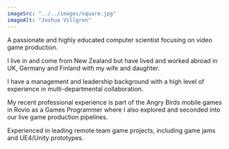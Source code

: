 ```yaml
---
imageSrc: "../../images/square.jpg"
imageAlt: "Joshua Villgren"
---
```


A passionate and highly educated computer scientist focusing on video game production.

I live in and come from New Zealand but have lived and worked abroad in UK, Germany and Finland with my wife and daughter.

I have a management and leadership background with a high level of experience in multi-departmental collaboration.

My recent professional experience is part of the Angry Birds mobile games in Rovio as a Games Programmer where I also explored and seconded into our live game production pipelines.

Experienced in leading remote team game projects, including game jams and UE4/Unity prototypes.



